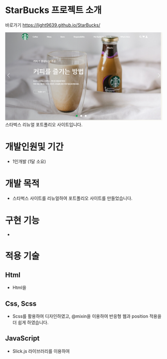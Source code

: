# StarBucks 프로젝트 소개
바로가기 https://light9639.github.io/StarBucks/

![화면 캡처 2022-08-22](https://raw.githubusercontent.com/light9639/StarBucks/main/img/light9639.github.io_StarBucks_.png)
스타벅스 리뉴얼 포트폴리오 사이트입니다.

# 개발인원및 기간
- 1인개발 (1달 소요)
# 개발 목적
- 스타벅스 사이트를 리뉴얼하여 포트폴리오 사이트를 만들었습니다.
# 구현 기능
-
# 적용 기술
## Html
- Html을

## Css, Scss
- Scss를 활용하여 디자인하였고, @mixin을 이용하여 반응형 웹과 position 적용을 더 쉽게 하였습니다.

## JavaScript
- Slick.js 라이브러리를 이용하여